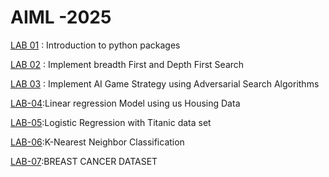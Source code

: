 # AIML -2025
[LAB 01](https://github.com/keerthana-24-dharmaram/AIML-2025/blob/main/Lab01_AIML.ipynb) : Introduction to python packages

[LAB 02](https://github.com/keerthana-24-dharmaram/AIML-2025/blob/main/Lab_02.ipynb) : Implement breadth  First and Depth First Search

[LAB 03](https://github.com/keerthana-24-dharmaram/AIML-2025/blob/main/LAB_03.ipynb) : Implement AI Game Strategy using Adversarial Search Algorithms

[LAB-04](https://github.com/keerthana-24-dharmaram/AIML-2025/blob/main/LAB_04.ipynb):Linear regression Model using us Housing Data

[LAB-05](https://github.com/keerthana-24-dharmaram/AIML-2025/blob/main/Lab_05.ipynb):Logistic Regression with Titanic data set

[LAB-06](https://github.com/keerthana-24-dharmaram/AIML-2025/blob/main/Lab_06.ipynb):K-Nearest Neighbor Classification

[LAB-07](https://github.com/keerthana-24-dharmaram/AIML-2025/blob/main/Lab_07.ipynb):BREAST CANCER DATASET
